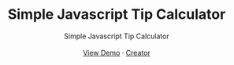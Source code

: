 <div align="center">
  
  <h1 align="center">Simple Javascript Tip Calculator</h3>

  <p align="center">
    Simple Javascript Tip Calculator
    <br />
    <br />
    <a href="https://codewithpanda.com/projects/tip-calculator">View Demo</a>
    ·
    <a href="https://codewithpanda.com">Creator</a>
  </p>
</div>
